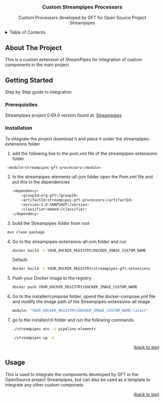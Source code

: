 <!-- Improved compatibility of back to top link: See: https://github.com/othneildrew/Best-README-Template/pull/73 -->
<a name="readme-top"></a>
<!--
*** Thanks for checking out the Best-README-Template. If you have a suggestion
*** that would make this better, please fork the repo and create a pull request
*** or simply open an issue with the tag "enhancement".
*** Don't forget to give the project a star!
*** Thanks again! Now go create something AMAZING! :D
-->



<!-- PROJECT SHIELDS -->
<!--
*** I'm using markdown "reference style" links for readability.
*** Reference links are enclosed in brackets [ ] instead of parentheses ( ).
*** See the bottom of this document for the declaration of the reference variables
*** for contributors-url, forks-url, etc. This is an optional, concise syntax you may use.
*** https://www.markdownguide.org/basic-syntax/#reference-style-links
-->

<!-- PROJECT LOGO -->
<br />
<div align="center">
 <!-- <a href="https://github.com/othneildrew/Best-README-Template">
    <img src="images/logo.png" alt="Logo" width="80" height="80">
  </a> -->

  <h3 align="center">Custom Streampipes Processors</h3>

  <p align="center">
    Custom Processors developed by GFT for Open Source Project Streampipes
    <br />
</div>



<!-- TABLE OF CONTENTS -->
<details>
  <summary>Table of Contents</summary>
  <ol>
    <li>
      <a href="#about-the-project">About The Project</a>
    </li>
    <li>
      <a href="#getting-started">Getting Started</a>
      <ul>
        <li><a href="#prerequisites">Prerequisites</a></li>
        <li><a href="#installation">Installation</a></li>
      </ul>
    </li>
    <li><a href="#usage">Usage</a></li>
  </ol>
</details>



<!-- ABOUT THE PROJECT -->
## About The Project

This is a custom extension of StreamPipes for integration of custom components in the main project


<!-- GETTING STARTED -->
## Getting Started

Step by Step guide to integration

### Prerequisites

Streampipes project 0.69.0 version found at: <a href="https://github.com/apache/incubator-streampipes">Streampipes</a>

### Installation
To integrate the project download it and place it under the streampipes-extensions folder

1. add the following line to the pom.xml file of the streampipes-extensions folder
  ```sh
   <module>streampipes-gft-processors</module>
   ```
2. In the streampipes-elements-all-jvm folder open the Pom.xml file and put this in the dependencies
   ```sh
   <dependency>
       <groupId>org.gft</groupId>
       <artifactId>streampipes-gft-processors</artifactId>
       <version>1.0-SNAPSHOT</version>
       <classifier>embed</classifier>
   </dependecy>
   ```
3. build the Streampipes folder from root
  ```sh
   mvn clean package
   ```
   
4. Go to the streampipes-extensions-all-jvm folder and run
   ```sh
   docker build -t YOUR_DOCKER_REGISTRY/DOCKER_IMAGE_CUSTOM_NAME
   ```
   Default:
   ```sh
   docker build -t YOUR_DOCKER_REGISTRY/streampipes-gft-extensions
   ```
5. Push your Docker image to the registry
   ```sh
   docker push YOUR_DOCKER_REGISTRY/DOCKER_IMAGE_CUSTOM_NAME
   ```
6. Go to the installer/compose folder, opend the docker-compose.yml file and modify the image path of the Streampipes-extensions-all image
   ```sh
   module: "YOUR_DOCKER_REGISTRY/DOCKER_IMAGE_CUSTOM_NAME:latest"
   ```
7. go to the installer/cli folder and run the following commands
   ```sh
   ./streampipes env -s pipeline-elements
   
   ./streampipes up -d
   ```

<p align="right">(<a href="#readme-top">back to top</a>)</p>



<!-- USAGE EXAMPLES -->
## Usage

This is used to integrate the components developed by GFT in the OpenSource project Streampipes, but can also be used as a template to integrate any other custom componets

<p align="right">(<a href="#readme-top">back to top</a>)</p>
